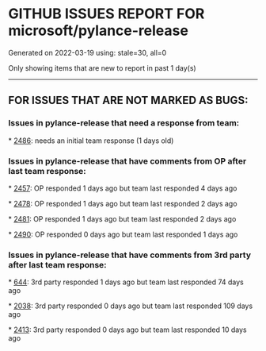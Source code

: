 
# GITHUB ISSUES REPORT FOR microsoft/pylance-release


Generated on 2022-03-19 using: stale=30, all=0


Only showing items that are new to report in past 1 day(s)


---

## FOR ISSUES THAT ARE NOT MARKED AS BUGS:


### Issues in pylance-release that need a response from team:


\* [2486](https://github.com/microsoft/pylance-release/issues/2486 "Functions in os module only show type stubs information (both on hover and when doing &quot;go to definition&quot;)"): needs an initial team response (1 days old)

### Issues in pylance-release that have comments from OP after last team response:


\* [2457](https://github.com/microsoft/pylance-release/issues/2457 "Rename local variable"): OP responded 1 days ago but team last responded 4 days ago

\* [2478](https://github.com/microsoft/pylance-release/issues/2478 "Import x could not be resolvedPylancereportMissingImports - wsl + asdf-vm"): OP responded 1 days ago but team last responded 2 days ago

\* [2481](https://github.com/microsoft/pylance-release/issues/2481 "Issue with lagging on python project startup"): OP responded 1 days ago but team last responded 2 days ago

\* [2490](https://github.com/microsoft/pylance-release/issues/2490 "Pylance does not show import suggestions for classes and functions inside file starting with underscore"): OP responded 0 days ago but team last responded 1 days ago

### Issues in pylance-release that have comments from 3rd party after last team response:


\* [644](https://github.com/microsoft/pylance-release/issues/644 "Intellisense does work with GTK+ 3 (GObject Introspection)"): 3rd party responded 1 days ago but team last responded 74 days ago

\* [2038](https://github.com/microsoft/pylance-release/issues/2038 "Pyright do not autocomplete scipy.stats.norm module"): 3rd party responded 0 days ago but team last responded 109 days ago

\* [2413](https://github.com/microsoft/pylance-release/issues/2413 "Feature Request: Inline Type hints"): 3rd party responded 0 days ago but team last responded 10 days ago
